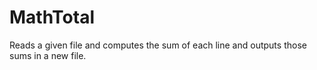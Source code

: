 # MathTotal
Reads a given file and computes the sum of each line and outputs those sums in a new file.
